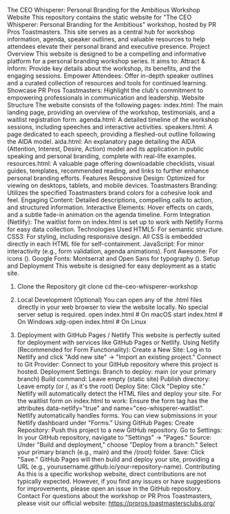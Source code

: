 The CEO Whisperer: Personal Branding for the Ambitious Workshop Website
This repository contains the static website for "The CEO Whisperer: Personal Branding for the Ambitious" workshop, hosted by PR Pros Toastmasters. This site serves as a central hub for workshop information, agenda, speaker outlines, and valuable resources to help attendees elevate their personal brand and executive presence.
Project Overview
This website is designed to be a compelling and informative platform for a personal branding workshop series. It aims to:
Attract & Inform: Provide key details about the workshop, its benefits, and the engaging sessions.
Empower Attendees: Offer in-depth speaker outlines and a curated collection of resources and tools for continued learning.
Showcase PR Pros Toastmasters: Highlight the club's commitment to empowering professionals in communication and leadership.
Website Structure
The website consists of the following pages:
index.html: The main landing page, providing an overview of the workshop, testimonials, and a waitlist registration form.
agenda.html: A detailed timeline of the workshop sessions, including speeches and interactive activities.
speakers.html: A page dedicated to each speech, providing a fleshed-out outline following the AIDA model.
aida.html: An explanatory page detailing the AIDA (Attention, Interest, Desire, Action) model and its application in public speaking and personal branding, complete with real-life examples.
resources.html: A valuable page offering downloadable checklists, visual guides, templates, recommended reading, and links to further enhance personal branding efforts.
Features
Responsive Design: Optimized for viewing on desktops, tablets, and mobile devices.
Toastmasters Branding: Utilizes the specified Toastmasters brand colors for a cohesive look and feel.
Engaging Content: Detailed descriptions, compelling calls to action, and structured information.
Interactive Elements: Hover effects on cards, and a subtle fade-in animation on the agenda timeline.
Form Integration (Netlify): The waitlist form on index.html is set up to work with Netlify Forms for easy data collection.
Technologies Used
HTML5: For semantic structure.
CSS3: For styling, including responsive design. All CSS is embedded directly in each HTML file for self-containment.
JavaScript: For minor interactivity (e.g., form validation, agenda animations).
Font Awesome: For icons (<link rel="stylesheet" href="https://cdnjs.cloudflare.com/ajax/libs/font-awesome/6.4.0/css/all.min.css">).
Google Fonts: Montserrat and Open Sans for typography (<link href="https://fonts.googleapis.com/css2?family=Montserrat:wght@400;600;700&family=Open+Sans:wght@300;400;600&display=swap" rel="stylesheet">).
Setup and Deployment
This website is designed for easy deployment as a static site.
1. Clone the Repository
git clone <your-repository-url>
cd the-ceo-whisperer-workshop

2. Local Development (Optional)
You can open any of the .html files directly in your web browser to view the website locally. No special server setup is required.
open index.html # On macOS
start index.html # On Windows
xdg-open index.html # On Linux

3. Deployment with GitHub Pages / Netlify
This website is perfectly suited for deployment with services like GitHub Pages or Netlify.
Using Netlify (Recommended for Form Functionality):
Create a New Site: Log in to Netlify and click "Add new site" -> "Import an existing project."
Connect to Git Provider: Connect to your GitHub repository where this project is hosted.
Deployment Settings:
Branch to deploy: main (or your primary branch)
Build command: Leave empty (static site)
Publish directory: Leave empty (or /, as it's the root)
Deploy Site: Click "Deploy site." Netlify will automatically detect the HTML files and deploy your site.
For the waitlist form on index.html to work:
Ensure the form tag has the attributes data-netlify="true" and name="ceo-whisperer-waitlist".
Netlify automatically handles forms. You can view submissions in your Netlify dashboard under "Forms."
Using GitHub Pages:
Create Repository: Push this project to a new GitHub repository.
Go to Settings: In your GitHub repository, navigate to "Settings" -> "Pages."
Source: Under "Build and deployment," choose "Deploy from a branch." Select your primary branch (e.g., main) and the /(root) folder.
Save: Click "Save." GitHub Pages will then build and deploy your site, providing a URL (e.g., yourusername.github.io/your-repository-name).
Contributing
As this is a specific workshop website, direct contributions are not typically expected. However, if you find any issues or have suggestions for improvements, please open an issue in the GitHub repository.
Contact
For questions about the workshop or PR Pros Toastmasters, please visit our official website: https://prpros.toastmastersclubs.org/
